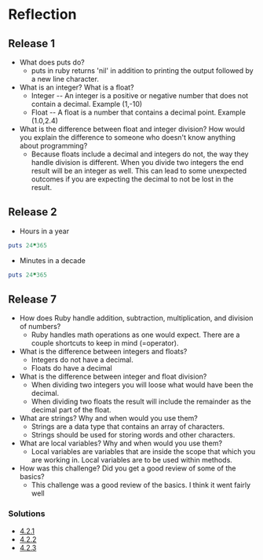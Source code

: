 # Reflection
## Release 1
* What does puts do?
  * puts in ruby returns 'nil' in addition to printing the output followed by a new line character.
* What is an integer? What is a float?
  * Integer -- An integer is a positive or negative number that does not contain a decimal. Example (1,-10)
  * Float -- A float is a number that contains a decimal point. Example (1.0,2.4)
* What is the difference between float and integer division? How would you explain the difference to someone who doesn't know anything about programming?
  * Because floats include a decimal and integers do not, the way they handle  division is different. When you divide two integers the end result will be an integer as well. This can lead to some unexpected outcomes if you are expecting the decimal to not be lost in the result.

## Release 2
* Hours in a year
``` ruby
puts 24*365
```
* Minutes in a decade
``` ruby
puts 24*365
```
## Release 7
* How does Ruby handle addition, subtraction, multiplication, and division of numbers?
  * Ruby handles math operations as one would expect. There are a couple shortcuts to keep in mind (=operator).
* What is the difference between integers and floats?
  * Integers do not have a decimal.
  * Floats do have a decimal
* What is the difference between integer and float division?
  * When dividing two integers you will loose what would have been the decimal.
  * When dividing two floats the result will include the remainder as the decimal part of the float.
* What are strings? Why and when would you use them?
  * Strings are a data type that contains an array of characters.
  * Strings should be used for storing words and  other characters.
* What are local variables? Why and when would you use them?
  * Local variables are variables that are inside the scope that which you are working in. Local variables are to be used within methods.
* How was this challenge? Did you get a good review of some of the basics?
  * This challenge was a good review of the basics. I think it went fairly well

### Solutions
  * [4.2.1](https://github.com/axblum/phase-0/blob/master/week-4/defining-variables.rb)
  * [4.2.2](https://github.com/axblum/phase-0/blob/master/week-4/simple-string.rb)
  * [4.2.3](https://github.com/axblum/phase-0/blob/master/week-4/basic-math.rb)